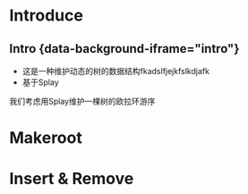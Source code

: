 # Introduce

## Intro {data-background-iframe="intro"}
<p class="right"></p>

- 这是一种维护动态的树的数据结构fkadslfjejkfslkdjafk
- 基于Splay

我们考虑用Splay维护一棵树的欧拉环游序

# Makeroot

# Insert & Remove



